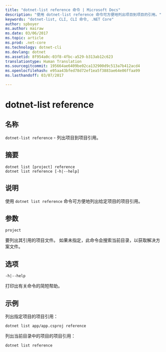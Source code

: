 ```yaml
---
title: "dotnet-list reference 命令 | Microsoft Docs"
description: "使用 dotnet-list reference 命令可方便地列出项目到项目的引用。"
keywords: "dotnet-list, CLI, CLI 命令, .NET Core"
author: spboyer
ms.author: mairaw
ms.date: 03/06/2017
ms.topic: article
ms.prod: .net-core
ms.technology: dotnet-cli
ms.devlang: dotnet
ms.assetid: 8f954a0c-03f8-4fbc-a529-b313ab12c623
translationtype: Human Translation
ms.sourcegitcommit: 195664ae6409be02ca132900d9c513a7b412acd4
ms.openlocfilehash: e95aa43bfed78d72ef1ea5f3883ae64e06ffaa99
ms.lasthandoff: 03/07/2017

---
```

# <a name="dotnet-list-reference"></a>dotnet-list reference

## <a name="name"></a>名称

`dotnet-list reference` - 列出项目到项目引用。

## <a name="synopsis"></a>摘要

```
dotnet list [project] reference
dotnet list reference [-h|--help]
```

## <a name="description"></a>说明

使用 `dotnet list reference` 命令可方便地列出给定项目的项目引用。

## <a name="arguments"></a>参数

`project`

要列出其引用的项目文件。 如果未指定，此命令会搜索当前目录，以获取解决方案文件。

## <a name="options"></a>选项

`-h|--help`

打印出有关命令的简短帮助。

## <a name="examples"></a>示例

列出指定项目的项目引用：

`dotnet list app/app.csproj reference`

列出当前目录中的项目的项目引用：

`dotnet list reference`

